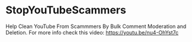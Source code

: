 # StopYouTubeScammers
Help Clean YouTube From Scammmers By Bulk Comment Moderation and Deletion.
For more info check this video:
https://youtu.be/nu4-OhYst7c


